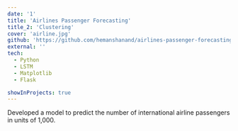 ```yaml
---
date: '1'
title: 'Airlines Passenger Forecasting'
title_2: 'Clustering'
cover: 'airline.jpg'
github: 'https://github.com/hemanshanand/airlines-passenger-forecasting'
external: ''
tech:
  - Python
  - LSTM
  - Matplotlib
  - Flask

showInProjects: true
---
```


Developed a model to predict the number of international airline passengers in units of 1,000. 
